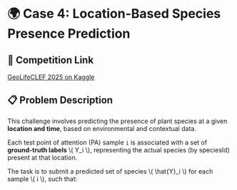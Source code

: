 # 🌍 Case 4: Location-Based Species Presence Prediction

## 🔗 Competition Link
[GeoLifeCLEF 2025 on Kaggle](https://www.kaggle.com/competitions/geolifeclef-2025/overview)

## 📋 Problem Description
This challenge involves predicting the presence of plant species at a given **location and time**, based on environmental and contextual data.

Each test point of attention (PA) sample `i` is associated with a set of **ground-truth labels** \\( Y_i \\), representing the actual species (by speciesId) present at that location.

The task is to submit a predicted set of species \\( \hat{Y}_i \\) for each sample \\( i \\), such that: